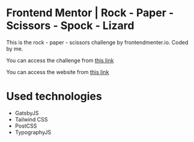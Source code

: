 # Frontend Mentor | Rock - Paper - Scissors - Spock - Lizard

This is the rock - paper - scissors challenge by frontendmenter.io. Coded by me.

You can access the challenge from <a href="https://www.frontendmentor.io/challenges/rock-paper-scissors-game-pTgwgvgH" target="_blank">this link</a>

You can access the website from <a href="https://fatihcandev-rock-paper-scissors.netlify.app/" target="_blank">this link</a>

# Used technologies

- GatsbyJS
- Tailwind CSS
- PostCSS
- TypographyJS
